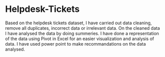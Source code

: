 # Helpdesk-Tickets
Based on the helpdesk tickets dataset, I have carried out data cleaning, remove all duplicates, incorrect data or irrelevant data.
On the cleaned data I have analysed the data by doing summeries.
I have done a representation of the data using Pivot in Excel for an easier visualization and analysis of data. 
I have used power point to make recommandations on the data analysed.


